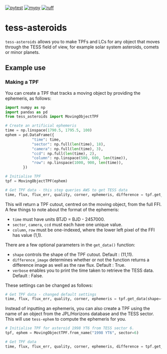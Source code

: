 [![pytest](https://github.com/altuson/tess-asteroids/actions/workflows/test.yml/badge.svg)](https://github.com/altuson/tess-asteroids/actions/workflows/test.yml)
[![mypy](https://github.com/altuson/tess-asteroids/actions/workflows/mypy.yml/badge.svg)](https://github.com/altuson/tess-asteroids/actions/workflows/mypy.yml/)
[![ruff](https://github.com/altuson/tess-asteroids/actions/workflows/ruff.yml/badge.svg)](https://github.com/altuson/tess-asteroids/actions/workflows/ruff.yml)

# tess-asteroids

`tess-asteroids` allows you to make TPFs and LCs for any object that moves through the TESS field of view, for example solar system asteroids, comets or minor planets.

## Example use

### Making a TPF

You can create a TPF that tracks a moving object by providing the ephemeris, as follows:

```python
import numpy as np
import pandas as pd
from tess_asteroids import MovingObjectTPF

# Create an artificial ephemeris
time = np.linspace(1790.5, 1795.5, 100)
ephem = pd.DataFrame({
            "time": time,
            "sector": np.full(len(time), 18),
            "camera": np.full(len(time), 3),
            "ccd": np.full(len(time), 2),
            "column": np.linspace(500, 600, len(time)),
            "row": np.linspace(1000, 900, len(time)),
        })

# Initialise TPF
tpf = MovingObjectTPF(ephem)

# Get TPF data - this step queries AWS to get TESS data
time, flux, flux_err, quality, corner, ephemeris, difference = tpf.get_data()

```

This will return a TPF cutout, centred on the moving object, from the full FFI. A few things to note about the format of the ephemeris:
- `time` must have units BTJD = BJD - 2457000.
- `sector`, `camera`, `ccd` must each have one unique value.
- `column`, `row` must be one-indexed, where the lower left pixel of the FFI has value (1,1).

There are a few optional parameters in the `get_data()` function:
- `shape` controls the shape of the TPF cutout. Default : (11,11).
- `difference_image` determines whether or not the function returns a difference image as well as the raw flux. Default : True.
- `verbose` enables you to print the time taken to retrieve the TESS data. Default : False.

These settings can be changed as follows:

```python
# Get TPF data - changed default settings
time, flux, flux_err, quality, corner, ephemeris = tpf.get_data(shape=(20,10), difference_image=False, verbose=True)
```

Instead of inputting an ephemeris, you can also create a TPF using the name of an object from the JPL/Horizons database and the TESS sector. This will use `tess-ephem` to compute the ephemeris for you.

```python
# Initialise TPF for asteroid 1998 YT6 from TESS sector 6.
tpf, ephem = MovingObjectTPF.from_name("1998 YT6", sector=6)

# Get TPF data
time, flux, flux_err, quality, corner, ephemeris, difference = tpf.get_data()
```
